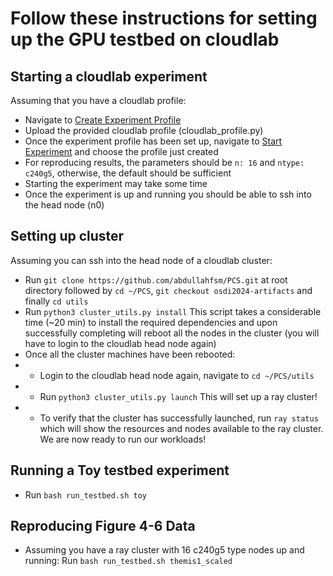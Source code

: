 # Follow these instructions for setting up the GPU testbed on cloudlab


## Starting a cloudlab experiment
Assuming that you have a cloudlab profile:
* Navigate to [Create Experiment Profile](https://www.cloudlab.us/manage_profile.php)
* Upload the provided cloudlab profile (cloudlab_profile.py)
* Once the experiment profile has been set up, navigate to [Start Experiment](https://www.cloudlab.us/instantiate.php) and choose the profile just created
* For reproducing results, the parameters should be `n: 16` and `ntype: c240g5`, otherwise, the default should be sufficient
* Starting the experiment may take some time
* Once the experiment is up and running you should be able to ssh into the head node (n0)


## Setting up cluster
Assuming you can ssh into the head node of a cloudlab cluster:
* Run `git clone https://github.com/abdullahfsm/PCS.git` at root directory followed by `cd ~/PCS`, `git checkout osdi2024-artifacts` and finally `cd utils`
* Run `python3 cluster_utils.py install` This script takes a considerable time (~20 min) to install the required dependencies and upon successfully completing will reboot all the nodes in the cluster (you will have to login to the cloudlab head node again)
* Once all the cluster machines have been rebooted:
* * Login to the cloudlab head node again, navigate to `cd ~/PCS/utils`
* * Run `python3 cluster_utils.py launch` This will set up a ray cluster!
* * To verify that the cluster has successfully launched, run `ray status` which will show the resources and nodes available to the ray cluster. We are now ready to run our workloads!


## Running a Toy testbed experiment
* Run `bash run_testbed.sh toy`


## Reproducing Figure 4-6 Data
* Assuming you have a ray cluster with 16 c240g5 type nodes up and running: Run `bash run_testbed.sh themis1_scaled`